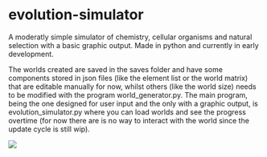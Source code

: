 # evolution-simulator
A  moderatly simple simulator of chemistry, cellular organisms and natural selection with a basic graphic output. Made in python and currently in early development.

The worlds created are saved in the saves folder and have some components stored in json files (like the element list or the world matrix) that are editable manually for now, whilst others (like the world size) needs to be modified with the program world_generator.py.
The main program, being the one designed for user input and the only with a graphic output, is evolution_simulator.py where you can load worlds and see the progress overtime (for now there are is no way to interact with the world since the update cycle is still wip).

![](https://cdn.discordapp.com/attachments/829664643877568592/979774857816453190/unknown.png)
